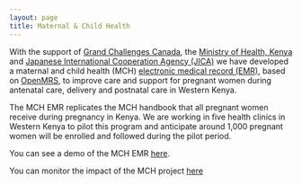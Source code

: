 ```yaml
---
layout: page
title: Maternal & Child Health
---
```


With the support of [Grand Challenges Canada](http://www.grandchallenges.ca/), the [Ministry of Health, Kenya](www.publichealth.go.ke) and [Japanese International Cooperation Agency (JICA)](http://www.jica.org) we have developed a maternal and child health (MCH) [electronic medical record (EMR)](/projects/mch/demo), based on [OpenMRS](http://www.openmrs.org), to improve care and support for pregnant women during antenatal care, delivery and postnatal care in Western Kenya. 

The MCH EMR replicates the MCH handbook that all pregnant women receive during pregnancy in Kenya. We are working in five health clinics in Western Kenya to pilot this program and anticipate around 1,000 pregnant women will be enrolled and followed during the pilot period.

You can see a demo of the MCH EMR [here](/projects/mch/demo).

You can monitor the impact of the MCH project [here](/data/mch)
